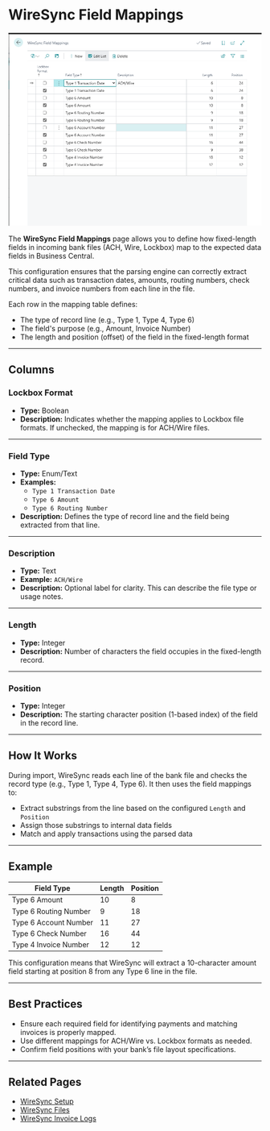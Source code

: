 # WireSync Field Mappings

![WireSync Field Mappings](../assests/WireSyncFieldMappings.png)

The **WireSync Field Mappings** page allows you to define how fixed-length fields in incoming bank files (ACH, Wire, Lockbox) map to the expected data fields in Business Central.

This configuration ensures that the parsing engine can correctly extract critical data such as transaction dates, amounts, routing numbers, check numbers, and invoice numbers from each line in the file.

Each row in the mapping table defines:
- The type of record line (e.g., Type 1, Type 4, Type 6)
- The field's purpose (e.g., Amount, Invoice Number)
- The length and position (offset) of the field in the fixed-length format

---

## Columns

### Lockbox Format
- **Type:** Boolean
- **Description:** Indicates whether the mapping applies to Lockbox file formats. If unchecked, the mapping is for ACH/Wire files.

---

### Field Type
- **Type:** Enum/Text
- **Examples:**
  - `Type 1 Transaction Date`
  - `Type 6 Amount`
  - `Type 6 Routing Number`
- **Description:** Defines the type of record line and the field being extracted from that line.

---

### Description
- **Type:** Text
- **Example:** `ACH/Wire`
- **Description:** Optional label for clarity. This can describe the file type or usage notes.

---

### Length
- **Type:** Integer
- **Description:** Number of characters the field occupies in the fixed-length record.

---

### Position
- **Type:** Integer
- **Description:** The starting character position (1-based index) of the field in the record line.

---

## How It Works

During import, WireSync reads each line of the bank file and checks the record type (e.g., Type 1, Type 4, Type 6). It then uses the field mappings to:
- Extract substrings from the line based on the configured `Length` and `Position`
- Assign those substrings to internal data fields
- Match and apply transactions using the parsed data

---

## Example

| Field Type               | Length | Position |
|--------------------------|--------|----------|
| Type 6 Amount            | 10     | 8        |
| Type 6 Routing Number    | 9      | 18       |
| Type 6 Account Number    | 11     | 27       |
| Type 6 Check Number      | 16     | 44       |
| Type 4 Invoice Number    | 12     | 12       |

This configuration means that WireSync will extract a 10-character amount field starting at position 8 from any Type 6 line in the file.

---

## Best Practices

- Ensure each required field for identifying payments and matching invoices is properly mapped.
- Use different mappings for ACH/Wire vs. Lockbox formats as needed.
- Confirm field positions with your bank’s file layout specifications.

---

## Related Pages

- [WireSync Setup](./wiresync-setup.md)
- [WireSync Files](./wiresync-files.md)
- [WireSync Invoice Logs](./wiresync-invoice-log.md)
